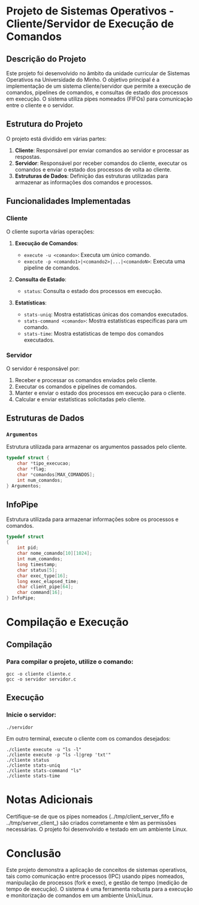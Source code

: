# Projeto de Sistemas Operativos - Cliente/Servidor de Execução de Comandos

## Descrição do Projeto

Este projeto foi desenvolvido no âmbito da unidade curricular de Sistemas Operativos na Universidade do Minho. O objetivo principal é a implementação de um sistema cliente/servidor que permite a execução de comandos, pipelines de comandos, e consultas de estado dos processos em execução. O sistema utiliza pipes nomeados (FIFOs) para comunicação entre o cliente e o servidor.

## Estrutura do Projeto

O projeto está dividido em várias partes:

1. **Cliente**: Responsável por enviar comandos ao servidor e processar as respostas.
2. **Servidor**: Responsável por receber comandos do cliente, executar os comandos e enviar o estado dos processos de volta ao cliente.
3. **Estruturas de Dados**: Definição das estruturas utilizadas para armazenar as informações dos comandos e processos.

## Funcionalidades Implementadas

### Cliente

O cliente suporta várias operações:

1. **Execução de Comandos**:
   - `execute -u <comando>`: Executa um único comando.
   - `execute -p <comando1>|<comando2>|...|<comandoN>`: Executa uma pipeline de comandos.

2. **Consulta de Estado**:
   - `status`: Consulta o estado dos processos em execução.

3. **Estatísticas**:
   - `stats-uniq`: Mostra estatísticas únicas dos comandos executados.
   - `stats-command <comando>`: Mostra estatísticas específicas para um comando.
   - `stats-time`: Mostra estatísticas de tempo dos comandos executados.

### Servidor

O servidor é responsável por:

1. Receber e processar os comandos enviados pelo cliente.
2. Executar os comandos e pipelines de comandos.
3. Manter e enviar o estado dos processos em execução para o cliente.
4. Calcular e enviar estatísticas solicitadas pelo cliente.

## Estruturas de Dados

### `Argumentos`

Estrutura utilizada para armazenar os argumentos passados pelo cliente.

```c
typedef struct {
    char *tipo_execucao;
    char *flag;
    char *comandos[MAX_COMANDOS];
    int num_comandos;
} Argumentos;
```

## InfoPipe
Estrutura utilizada para armazenar informações sobre os processos e comandos.

```c
typedef struct
{
    int pid;
    char nome_comando[10][1024];
    int num_comandos;
    long timestamp;
    char status[5];
    char exec_type[16];
    long exec_elapsed_time;
    char client_pipe[64];
    char command[16];
} InfoPipe;

```
# Compilação e Execução
## Compilação
### Para compilar o projeto, utilize o comando:

```
gcc -o cliente cliente.c
gcc -o servidor servidor.c
```

## Execução
### Inicie o servidor:

```
./servidor
```
Em outro terminal, execute o cliente com os comandos desejados:

```
./cliente execute -u "ls -l"
./cliente execute -p "ls -l|grep 'txt'"
./cliente status
./cliente stats-uniq
./cliente stats-command "ls"
./cliente stats-time

```
# Notas Adicionais

Certifique-se de que os pipes nomeados (../tmp/client_server_fifo e ../tmp/server_client_<pid>) são criados corretamente e têm as permissões necessárias.
O projeto foi desenvolvido e testado em um ambiente Linux.

# Conclusão

Este projeto demonstra a aplicação de conceitos de sistemas operativos, tais como comunicação entre processos (IPC) usando pipes nomeados, manipulação de processos (fork e exec), e gestão de tempo (medição de tempo de execução). O sistema é uma ferramenta robusta para a execução e monitorização de comandos em um ambiente Unix/Linux.
